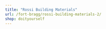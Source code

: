 ```yaml
---
title: "Rossi Building Materials"
url: /fort-bragg/rossi-building-materials-2/
shop: doityourself
---
```

